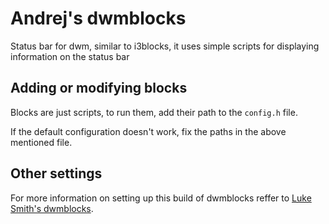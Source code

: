 # Andrej's dwmblocks

Status bar for dwm, similar to i3blocks, it uses simple scripts for displaying information on the status bar

## Adding or modifying blocks

Blocks are just scripts, to run them, add their path to the ```config.h``` file.

If the default configuration doesn't work, fix the paths in the above mentioned file.

## Other settings
For more information on setting up this build of dwmblocks reffer to [Luke Smith's dwmblocks](https://github.com/LukeSmithxyz/dwmblocks).
